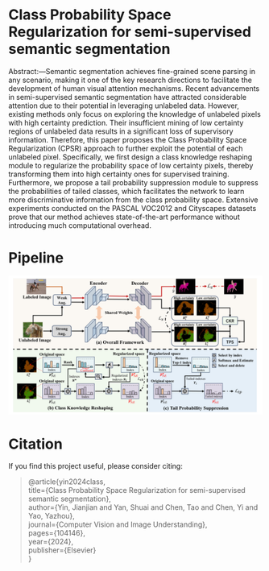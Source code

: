 # Class Probability Space Regularization for semi-supervised semantic segmentation
 Abstract:—Semantic segmentation achieves fine-grained scene parsing in any scenario, making it one of the key research directions to facilitate the development of human visual attention mechanisms. Recent advancements in semi-supervised semantic segmentation have attracted considerable attention due to their potential in leveraging unlabeled data. However, existing methods only focus on exploring the knowledge of unlabeled pixels with high certainty prediction. Their insufficient mining of low certainty regions of unlabeled data results in a significant loss of supervisory information. Therefore, this paper proposes the Class Probability Space Regularization (CPSR) approach to further exploit the potential of each unlabeled pixel. Specifically, we first design a class knowledge reshaping module to regularize the probability space of low certainty pixels, thereby transforming them into high certainty ones for supervised training. Furthermore, we propose a tail probability suppression module to suppress the probabilities of tailed classes, which facilitates the network to learn more discriminative information from the class probability space. Extensive experiments conducted on the PASCAL VOC2012 and Cityscapes datasets prove that our method achieves state-of-the-art performance without introducing much computational overhead.

 # Pipeline
 ![Network](https://github.com/PixelSegTech/CPSR/blob/main/Net.png)

 # Citation
 If you find this project useful, please consider citing:

 > @article{yin2024class, <br>
  title={Class Probability Space Regularization for semi-supervised semantic segmentation}, <br>
  author={Yin, Jianjian and Yan, Shuai and Chen, Tao and Chen, Yi and Yao, Yazhou}, <br>
  journal={Computer Vision and Image Understanding}, <br>
  pages={104146}, <br>
  year={2024},  <br>
  publisher={Elsevier}  <br>
}


